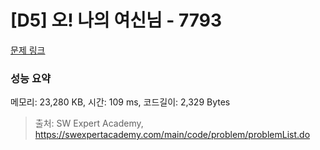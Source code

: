 # [D5] 오! 나의 여신님 - 7793 

[문제 링크](https://swexpertacademy.com/main/code/problem/problemDetail.do?contestProbId=AWsBQpPqMNMDFARG) 

### 성능 요약

메모리: 23,280 KB, 시간: 109 ms, 코드길이: 2,329 Bytes



> 출처: SW Expert Academy, https://swexpertacademy.com/main/code/problem/problemList.do